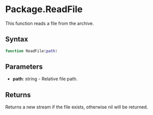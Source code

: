 # Package.ReadFile

This function reads a file from the archive.

## Syntax

```lua
function ReadFile(path)
```

## Parameters

- **path**: string - Relative file path.

## Returns

Returns a new stream if the file exists, otherwise nil will be returned.